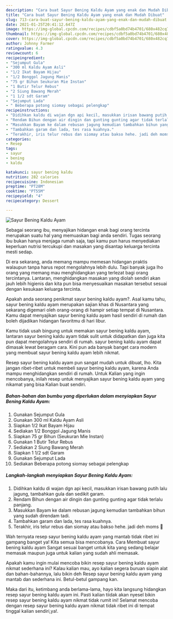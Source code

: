 ```yaml
---
description: "Cara buat Sayur Bening Kaldu Ayam yang enak dan Mudah Dibuat"
title: "Cara buat Sayur Bening Kaldu Ayam yang enak dan Mudah Dibuat"
slug: 713-cara-buat-sayur-bening-kaldu-ayam-yang-enak-dan-mudah-dibuat
date: 2021-01-25T20:41:12.647Z
image: https://img-global.cpcdn.com/recipes/cdbf5a0bd74b4701/680x482cq70/sayur-bening-kaldu-ayam-foto-resep-utama.jpg
thumbnail: https://img-global.cpcdn.com/recipes/cdbf5a0bd74b4701/680x482cq70/sayur-bening-kaldu-ayam-foto-resep-utama.jpg
cover: https://img-global.cpcdn.com/recipes/cdbf5a0bd74b4701/680x482cq70/sayur-bening-kaldu-ayam-foto-resep-utama.jpg
author: Johnny Farmer
ratingvalue: 4.3
reviewcount: 6
recipeingredient:
- "Sejumput Gula"
- "300 ml Kaldu Ayam Asli"
- "1/2 Ikat Bayam Hijau"
- "1/2 Bonggol Jagung Manis"
- "75 gr Bihun Seukuran Mie Instan"
- "1 Butir Telur Rebus"
- "2 Siung Bawang Merah"
- "1 1/2 sdt Garam"
- "Sejumput Lada"
- " Beberapa potong siomay sebagai pelengkap"
recipeinstructions:
- "Didihkan kaldu di wajan dgn api kecil, masukkan irisan bawang putih lalu jagung, tambahkan gula dan sedikit garam."
- "Rendam Bihun dengan air dingin dan gunting gunting agar tidak terlalu panjang."
- "Masukkan Bayam ke dalam rebusan jagung kemudian tambahkan bihun yang sudah direndam tadi."
- "Tambahkan garam dan lada, tes rasa kuahnya."
- "Terakhir, iris telur rebus dan siomay atau bakso hehe. jadi deh moms 🥰"
categories:
- Resep
tags:
- sayur
- bening
- kaldu

katakunci: sayur bening kaldu 
nutrition: 282 calories
recipecuisine: Indonesian
preptime: "PT28M"
cooktime: "PT55M"
recipeyield: "4"
recipecategory: Dessert

---
```



![Sayur Bening Kaldu Ayam](https://img-global.cpcdn.com/recipes/cdbf5a0bd74b4701/680x482cq70/sayur-bening-kaldu-ayam-foto-resep-utama.jpg)

Sebagai seorang ibu, menyajikan hidangan enak bagi orang tercinta merupakan suatu hal yang memuaskan bagi anda sendiri. Tugas seorang ibu bukan hanya menjaga rumah saja, tapi kamu pun harus menyediakan keperluan nutrisi tercukupi dan masakan yang disantap keluarga tercinta mesti sedap.

Di era  sekarang, anda memang mampu memesan hidangan praktis walaupun tanpa harus repot mengolahnya lebih dulu. Tapi banyak juga lho orang yang memang mau menghidangkan yang terlezat bagi orang tercintanya. Lantaran, menghidangkan masakan yang diolah sendiri akan jauh lebih higienis dan kita pun bisa menyesuaikan masakan tersebut sesuai dengan kesukaan keluarga tercinta. 



Apakah anda seorang penikmat sayur bening kaldu ayam?. Asal kamu tahu, sayur bening kaldu ayam merupakan sajian khas di Nusantara yang sekarang digemari oleh orang-orang di hampir setiap tempat di Nusantara. Kamu dapat menyajikan sayur bening kaldu ayam hasil sendiri di rumah dan boleh dijadikan hidangan favoritmu di hari libur.

Kamu tidak usah bingung untuk memakan sayur bening kaldu ayam, lantaran sayur bening kaldu ayam tidak sulit untuk didapatkan dan juga kita pun dapat mengolahnya sendiri di rumah. sayur bening kaldu ayam dapat dimasak lewat beragam cara. Kini pun ada banyak banget cara modern yang membuat sayur bening kaldu ayam lebih nikmat.

Resep sayur bening kaldu ayam pun sangat mudah untuk dibuat, lho. Kita jangan ribet-ribet untuk membeli sayur bening kaldu ayam, karena Anda mampu menghidangkan sendiri di rumah. Untuk Kalian yang ingin mencobanya, inilah resep untuk menyajikan sayur bening kaldu ayam yang nikamat yang bisa Kalian buat sendiri.

<!--inarticleads1-->

##### Bahan-bahan dan bumbu yang diperlukan dalam menyiapkan Sayur Bening Kaldu Ayam:

1. Gunakan Sejumput Gula
1. Gunakan 300 ml Kaldu Ayam Asli
1. Siapkan 1/2 Ikat Bayam Hijau
1. Sediakan 1/2 Bonggol Jagung Manis
1. Siapkan 75 gr Bihun (Seukuran Mie Instan)
1. Gunakan 1 Butir Telur Rebus
1. Sediakan 2 Siung Bawang Merah
1. Siapkan 1 1/2 sdt Garam
1. Gunakan Sejumput Lada
1. Sediakan  Beberapa potong siomay sebagai pelengkap




<!--inarticleads2-->

##### Langkah-langkah menyiapkan Sayur Bening Kaldu Ayam:

1. Didihkan kaldu di wajan dgn api kecil, masukkan irisan bawang putih lalu jagung, tambahkan gula dan sedikit garam.
1. Rendam Bihun dengan air dingin dan gunting gunting agar tidak terlalu panjang.
1. Masukkan Bayam ke dalam rebusan jagung kemudian tambahkan bihun yang sudah direndam tadi.
1. Tambahkan garam dan lada, tes rasa kuahnya.
1. Terakhir, iris telur rebus dan siomay atau bakso hehe. jadi deh moms 🥰




Wah ternyata resep sayur bening kaldu ayam yang mantab tidak ribet ini gampang banget ya! Kita semua bisa mencobanya. Cara Membuat sayur bening kaldu ayam Sangat sesuai banget untuk kita yang sedang belajar memasak maupun juga untuk kalian yang sudah ahli memasak.

Apakah kamu ingin mulai mencoba bikin resep sayur bening kaldu ayam nikmat sederhana ini? Kalau kalian mau, ayo kalian segera buruan siapin alat dan bahan-bahannya, lalu bikin deh Resep sayur bening kaldu ayam yang mantab dan sederhana ini. Betul-betul gampang kan. 

Maka dari itu, ketimbang anda berlama-lama, hayo kita langsung hidangkan resep sayur bening kaldu ayam ini. Pasti kalian tiidak akan nyesel bikin resep sayur bening kaldu ayam nikmat tidak rumit ini! Selamat mencoba dengan resep sayur bening kaldu ayam nikmat tidak ribet ini di tempat tinggal kalian sendiri,ya!.

